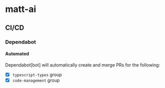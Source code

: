 # matt-ai

## CI/CD

### Dependabot

#### Automated

Dependabot[bot] will automatically create and merge PRs for the following:

-   [x] `typescript-types` group
-   [x] `code-management` group
